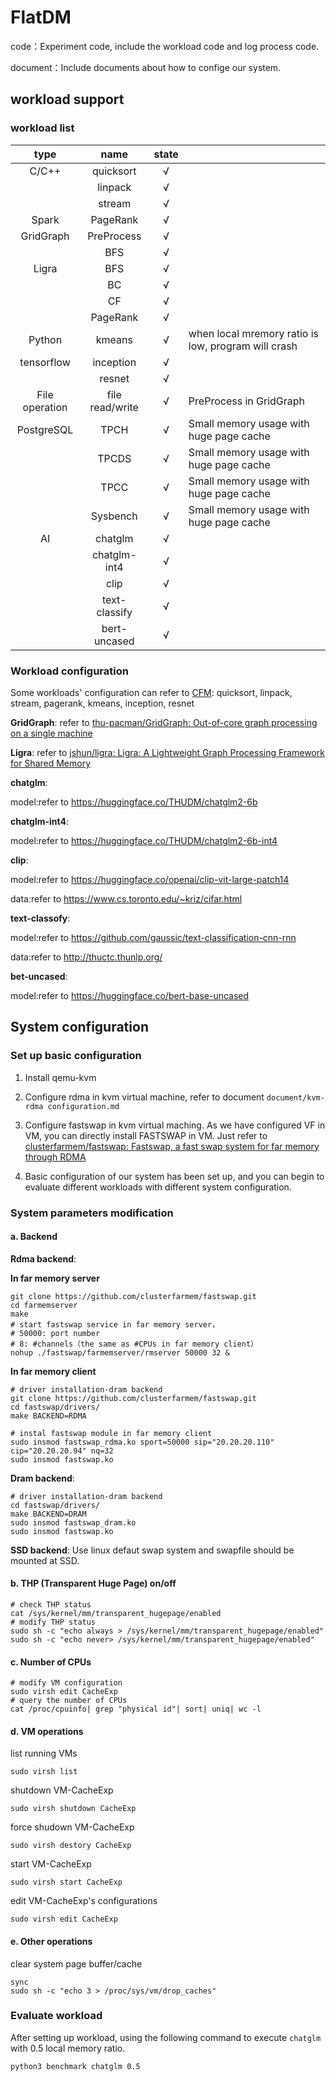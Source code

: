 # FlatDM

code：Experiment code, include the workload code and log process code. 

document：Include documents about how to confige our system.

## workload support

### workload list

| type           | name            | state |                                                     |
|:--------------:|:---------------:|:-----:| --------------------------------------------------- |
| C/C++          | quicksort       | √     |                                                     |
|                | linpack         | √     |                                                     |
|                | stream          | √     |                                                     |
| Spark          | PageRank        | √     |                                                     |
| GridGraph      | PreProcess      | √     |                                                     |
|                | BFS             | √     |                                                     |
| Ligra          | BFS             | √     |                                                     |
|                | BC              | √     |                                                     |
|                | CF              | √     |                                                     |
|                | PageRank        | √     |                                                     |
| Python         | kmeans          | √     | when local mremory ratio is low, program will crash |
| tensorflow     | inception       | √     |                                                     |
|                | resnet          | √     |                                                     |
| File operation | file read/write | √     | PreProcess in GridGraph                             |
| PostgreSQL     | TPCH            | √     | Small memory usage with huge page cache             |
|                | TPCDS           | √     | Small memory usage with huge page cache             |
|                | TPCC            | √     | Small memory usage with huge page cache             |
|                | Sysbench        | √     | Small memory usage with huge page cache             |
| AI             | chatglm         | √     |                                                     |
|                | chatglm-int4    | √     |                                                     |
|                | clip            | √     |                                                     |
|                | text-classify   | √     |                                                     |
|                | bert-uncased    | √     |                                                     |

### Workload configuration

Some workloads' configuration can refer to [CFM](https://github.com/clusterfarmem/cfm): quicksort, linpack, stream, pagerank, kmeans, inception, resnet

**GridGraph**: refer to [thu-pacman/GridGraph: Out-of-core graph processing on a single machine](https://github.com/thu-pacman/GridGraph)

**Ligra**: refer to [jshun/ligra: Ligra: A Lightweight Graph Processing Framework for Shared Memory](https://github.com/jshun/ligra)

**chatglm**:

model:refer to https://huggingface.co/THUDM/chatglm2-6b

**chatglm-int4**:

model:refer to https://huggingface.co/THUDM/chatglm2-6b-int4

**clip**:

model:refer to https://huggingface.co/openai/clip-vit-large-patch14

data:refer to https://www.cs.toronto.edu/~kriz/cifar.html

**text-classofy**:

model:refer to https://github.com/gaussic/text-classification-cnn-rnn

data:refer to http://thuctc.thunlp.org/ 

**bet-uncased**:

model:refer to https://huggingface.co/bert-base-uncased

## System configuration

### Set up basic configuration

1. Install qemu-kvm

2. Configure rdma in kvm virtual machine, refer to document `document/kvm-rdma configuration.md`

3. Configure fastswap in kvm virtual maching. As we have configured VF in VM, you can directly install FASTSWAP in VM. Just refer to [clusterfarmem/fastswap: Fastswap, a fast swap system for far memory through RDMA ](https://github.com/clusterfarmem/fastswap)

4. Basic configuration of our system has been set up, and you can begin to evaluate different workloads with different system configuration.

### System parameters modification

#### a. Backend

**Rdma backend**: 

**In far memory server**

```shell
git clone https://github.com/clusterfarmem/fastswap.git
cd farmemserver
make
# start fastswap service in far memory server，
# 50000: port number
# 8: #channels（the same as #CPUs in far memory client）
nohup ./fastswap/farmemserver/rmserver 50000 32 &
```

**In far memory client**

```shell
# driver installation-dram backend
git clone https://github.com/clusterfarmem/fastswap.git
cd fastswap/drivers/
make BACKEND=RDMA

# instal fastswap module in far memory client
sudo insmod fastswap_rdma.ko sport=50000 sip="20.20.20.110" cip="20.20.20.94" nq=32
sudo insmod fastswap.ko
```

**Dram backend**: 

```shell
# driver installation-dram backend
cd fastswap/drivers/
make BACKEND=DRAM
sudo insmod fastswap_dram.ko
sudo insmod fastswap.ko
```

**SSD backend**: Use linux defaut swap system and swapfile should be mounted at SSD.

#### b. THP (Transparent Huge Page) on/off

```shell
# check THP status
cat /sys/kernel/mm/transparent_hugepage/enabled
# modify THP status
sudo sh -c "echo always > /sys/kernel/mm/transparent_hugepage/enabled"
sudo sh -c "echo never> /sys/kernel/mm/transparent_hugepage/enabled"
```

#### c. Number of CPUs

```shell
# modify VM configuration
sudo virsh edit CacheExp
# query the number of CPUs
cat /proc/cpuinfo| grep "physical id"| sort| uniq| wc -l
```

#### d. VM operations

list running VMs

```shell
sudo virsh list
```

shutdown VM-CacheExp

```shell
sudo virsh shutdown CacheExp
```

force shudown VM-CacheExp

```shell
sudo virsh destory CacheExp
```

start VM-CacheExp

```shell
sudo virsh start CacheExp
```

edit VM-CacheExp's configurations

```shell
sudo virsh edit CacheExp
```

#### e. Other operations

clear system page buffer/cache

```shell
sync
sudo sh -c "echo 3 > /proc/sys/vm/drop_caches"
```

### Evaluate workload

After setting up workload, using the following command to execute `chatglm `with 0.5 local memory ratio.

```shell
python3 benchmark chatglm 0.5
```
